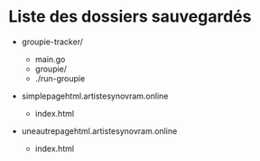 # Liste des dossiers sauvegardés

- groupie-tracker/
    - main.go
    - groupie/
    - ./run-groupie

- simplepagehtml.artistesynovram.online
    - index.html

- uneautrepagehtml.artistesynovram.online
    - index.html




































